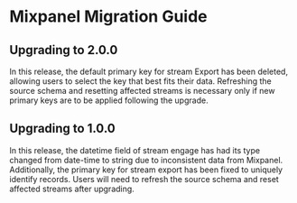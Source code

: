 # Mixpanel Migration Guide

## Upgrading to 2.0.0

In this release, the default primary key for stream Export has been deleted, allowing users to
select the key that best fits their data. Refreshing the source schema and resetting affected
streams is necessary only if new primary keys are to be applied following the upgrade.

## Upgrading to 1.0.0

In this release, the datetime field of stream engage has had its type changed from date-time to
string due to inconsistent data from Mixpanel. Additionally, the primary key for stream export has
been fixed to uniquely identify records. Users will need to refresh the source schema and reset
affected streams after upgrading.

